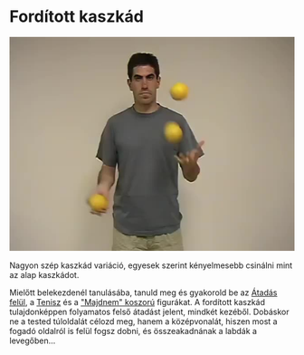 # Fordított kaszkád

![reversecascade](/site/videos/poster/reversecascade.jpg)

Nagyon szép kaszkád variáció, egyesek szerint kényelmesebb csinálni mint az alap kaszkádot.

Mielőtt belekezdenél tanulásába, tanuld meg és gyakorold be az [Átadás felül](/site/hu/atadas-felul/README.md), a [Tenisz](/site/hu/tenisz/README.md) és a ["Majdnem" koszorú](/site/hu/majdnem-koszoru/README.md) figurákat. A fordított kaszkád tulajdonképpen folyamatos felső átadást jelent, mindkét kezéből. Dobáskor ne a tested túloldalát célozd meg, hanem a középvonalát, hiszen most a fogadó oldalról is felül fogsz dobni, és összeakadnának a labdák a levegőben…


